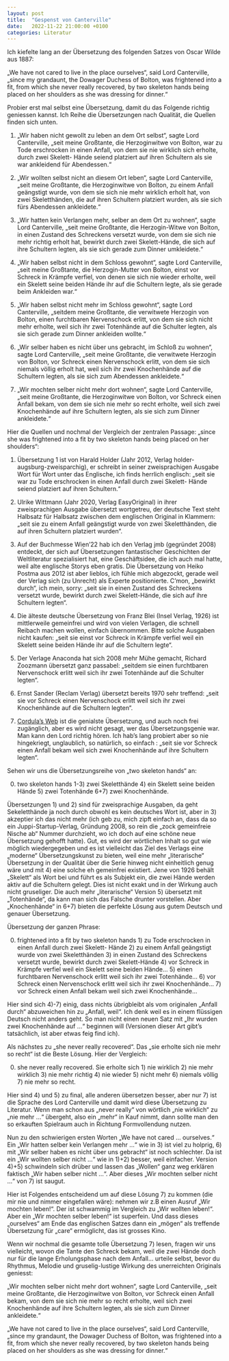 ```yaml
---
layout: post
title:  "Gespenst von Canterville"
date:   2022-11-22 21:00:00 +0100
categories: Literatur
---
```

Ich kiefelte lang an der Übersetzung des folgenden Satzes von Oscar Wilde aus 1887:

„We have not cared to live in the place ourselves“, said Lord Canterville, „since my grandaunt, the Dowager Duchess of Bolton, was frightened into a fit, from which she never really recovered, by two skeleton hands being placed on her shoulders as she was dressing for dinner.“

Probier erst mal selbst eine Übersetzung, damit du das Folgende richtig geniessen kannst. Ich Reihe die Übersetzungen nach Qualität, die Quellen finden sich unten.

1) „Wir haben nicht gewollt zu leben an dem Ort selbst“, sagte Lord Canterville, „seit meine Großtante, die Herzoginwitwe von Bolton, war zu Tode erschrocken in einen Anfall, von dem sie nie wirklich sich erholte, durch zwei Skelett- Hände seiend platziert auf ihren Schultern als sie war ankleidend für Abendessen.“

2) „Wir wollten selbst nicht an diesem Ort leben“, sagte Lord Canterville, „seit meine Großtante, die Herzoginwitwe von Bolton, zu einem Anfall geängstigt wurde, von dem sie sich nie mehr wirklich erholt hat, von zwei Skeletthänden, die auf ihren Schultern platziert wurden, als sie sich fürs Abendessen ankleidete.“

3) „Wir hatten kein Verlangen mehr, selber an dem Ort zu wohnen“, sagte Lord Canterville, „seit meine Großtante, die Herzogin-Witwe von Bolton, in einen Zustand des Schreckens versetzt wurde, von dem sie sich nie mehr richtig erholt hat, bewirkt durch zwei Skelett-Hände, die sich auf ihre Schultern legten, als sie sich gerade zum Dinner umkleidete.“

4) „Wir haben selbst nicht in dem Schloss gewohnt“, sagte Lord Canterville, „seit meine Großtante, die Herzogin-Mutter von Bolton, einst vor Schreck in Krämpfe verfiel, von denen sie sich nie wieder erholte, weil ein Skelett seine beiden Hände ihr auf die Schultern legte, als sie gerade beim Ankleiden war.“

5) „Wir haben selbst nicht mehr im Schloss gewohnt“, sagte Lord Canterville, „seitdem meine Großtante, die verwitwete Herzogin von Bolton, einen furchtbaren Nervenschock erlitt, von dem sie sich nicht mehr erholte, weil sich ihr zwei Totenhände auf die Schulter legten, als sie sich gerade zum Dinner ankleiden wollte.“

6) „Wir selber haben es nicht über uns gebracht, im Schloß zu wohnen“, sagte Lord Canterville, „seit meine Großtante, die verwitwete Herzogin von Bolton, vor Schreck einen Nervenschock erlitt, von dem sie sich niemals völlig erholt hat, weil sich ihr zwei Knochenhände auf die Schultern legten, als sie sich zum Abendessen ankleidete.“

7) „Wir mochten selber nicht mehr dort wohnen“, sagte Lord Canterville, „seit meine Großtante, die Herzoginwitwe von Bolton, vor Schreck einen Anfall bekam, von dem sie sich nie mehr so recht erholte, weil sich zwei Knochenhände auf ihre Schultern legten, als sie sich zum Dinner ankleidete.“

Hier die Quellen und nochmal der Vergleich der zentralen Passage: „since she was frightened into a fit by two skeleton hands being placed on her shoulders“:

1) Übersetzung 1 ist von Harald Holder (Jahr 2012, Verlag holder-augsburg-zweisparchig), er schreibt in seiner zweisprachigen Ausgabe Wort für Wort unter das Englische, ich finds herrlich englisch: „seit sie war zu Tode erschrocken in einen Anfall durch zwei Skelett- Hände seiend platziert auf ihren Schultern.“

2) Ulrike Wittmann (Jahr 2020, Verlag EasyOriginal) in ihrer zweisprachigen Ausgabe übersetzt wortgetreu, der deutsche Text steht Halbsatz für Halbsatz zwischen dem englischen Original in Klammern: „seit sie zu einem Anfall geängstigt wurde von zwei Skeletthänden, die auf ihren Schultern platziert wurden“.

3) Auf der Buchmesse Wien’22 hab ich den Verlag jmb (gegründet 2008) entdeckt, der sich auf Übersetzungen fantastischer Geschichten der Weltliteratur spezialisiert hat, eine Geschäftsidee, die ich auch mal hatte, weil alte englische Storys eben gratis. Die Übersetzung von Heiko Postma aus 2012 ist aber lieblos, ich fühle mich abgezockt, gerade weil der Verlag sich (zu Unrecht) als Experte positionierte. C’mon, „bewirkt durch“, ich mein, sorry: „seit sie in einen Zustand des Schreckens versetzt wurde, bewirkt durch zwei Skelett-Hände, die sich auf ihre Schultern legten“.

4) Die älteste deutsche Übersetzung von Franz Blei (Insel Verlag, 1926) ist mittlerweile gemeinfrei und wird von vielen Verlagen, die schnell Reibach machen wollen, einfach übernommen. Bitte solche Ausgaben nicht kaufen: „seit sie einst vor Schreck in Krämpfe verfiel weil ein Skelett seine beiden Hände ihr auf die Schultern legte“.

5) Der Verlage Anaconda hat sich 2008 mehr Mühe gemacht, Richard Zoozmann übersetzt ganz passabel: „seitdem sie einen furchtbaren Nervenschock erlitt weil sich ihr zwei Totenhände auf die Schulter legten“.

6) Ernst Sander (Reclam Verlag) übersetzt bereits 1970 sehr treffend: „seit sie vor Schreck einen Nervenschock erlitt weil sich ihr zwei Knochenhände auf die Schultern legten“.

7) [Cordula’s Web](https://www.cordula.ws/stories/cantervillede1.html) ist die genialste Übersetzung, und auch noch frei zugänglich, aber es wird nicht gesagt, wer das Übersetzungsgenie war. Man kann den Lord richtig hören. Ich hab’s lang probiert aber so nie hingekriegt, unglaublich, so natürlich, so einfach : „seit sie vor Schreck einen Anfall bekam weil sich zwei Knochenhände auf ihre Schultern legten“.

Sehen wir uns die Übersetzungsreihe von „two skeleton hands“ an:

0) two skeleton hands 1-3) zwei Skeletthände 4) ein Skelett seine beiden Hände 5) zwei Totenhände 6+7) zwei Knochenhände.

Übersetzungen 1) und 2) sind für zweisprachige Ausgaben, da geht Sekeletthände ja noch durch obwohl es kein deutsches Wort ist, aber in 3) akzeptier ich das nicht mehr (ich geb zu, mich zipft einfach an, dass da so ein Juppi-Startup-Verlag, Gründung 2008, so rein die „zock gemeinfreie Nische ab“ Nummer durchzieht, wo ich doch auf eine schöne neue Übersetzung gehofft hatte). Gut, es wird der wörtlichen Inhalt so gut wie möglich wiedergegeben und es ist vielleicht das Ziel des Verlags eine „moderne“ Übersetzungskunst zu bieten, weil eine mehr „literarische“ Übersetzung in der Qualität über die Serie hinweg nicht einheitlich genug wäre und mit 4) eine solche eh gemeinfrei existiert. Jene von 1926 behält „Skelett“ als Wort bei und führt es als Subjekt ein, die zwei Hände werden aktiv auf die Schultern gelegt. Dies ist nicht exakt und in der Wirkung auch nicht gruseliger. Die auch mehr „literarische“ Version 5) übersetzt mit „Totenhände“, da kann man sich das Falsche drunter vorstellen. Aber „Knochenhände“ in 6+7) bieten die perfekte Lösung aus gutem Deutsch und genauer Übersetzung.

Übersetzung der ganzen Phrase:

0) frightened into a fit by two skeleton hands 1) zu Tode erschrocken in einen Anfall durch zwei Skelett- Hände 2) zu einem Anfall geängstigt wurde von zwei Skeletthänden 3) in einen Zustand des Schreckens versetzt wurde, bewirkt durch zwei Skelett-Hände 4) vor Schreck in Krämpfe verfiel weil ein Skelett seine beiden Hände… 5) einen furchtbaren Nervenschock erlitt weil sich ihr zwei Totenhände… 6) vor Schreck einen Nervenschock erlitt weil sich ihr zwei Knochenhände… 7) vor Schreck einen Anfall bekam weil sich zwei Knochenhände…

Hier sind sich 4)-7) einig, dass nichts übrigbleibt als vom originalen „Anfall durch“ abzuweichen hin zu „Anfall, weil“. Ich denk weil es in einem flüssigen Deutsch nicht anders geht. So man nicht einen neuen Satz mit „Ihr wurden zwei Knochenhände auf …“ beginnen will (Versionen dieser Art gibt’s tatsächlich, ist aber etwas feig find ich).

Als nächstes zu „she never really recovered“. Das „sie erholte sich nie mehr so recht“ ist die Beste Lösung. Hier der Vergleich:

0) she never really recovered. Sie erholte sich 1) nie wirklich 2) nie mehr wirklich 3) nie mehr richtig 4) nie wieder 5) nicht mehr 6) niemals völlig 7) nie mehr so recht.

Hier sind 4) und 5) zu final, alle anderen übersetzen besser, aber nur 7) ist die Sprache des Lord Canterville und damit wird diese Übersetzung zu Literatur. Wenn man schon aus „never really“ von wörtlich „nie wirklich“ zu „nie mehr …“ übergeht, also ein „mehr“ in Kauf nimmt, dann sollte man den so erkauften Spielraum auch in Richtung Formvollendung nutzen.

Nun zu den schwierigen ersten Worten „We have not cared … ourselves.“ Ein „Wir hatten selber kein Verlangen mehr …“ wie in 3) ist viel zu holprig, 6) mit „Wir selber haben es nicht über uns gebracht“ ist noch schlechter. Da ist ein „Wir wollten selber nicht …“ wie in 1)+2) besser, weil einfacher. Version 4)+5) schwindeln sich drüber und lassen das „Wollen“ ganz weg erklären faktisch „Wir haben selber nicht …“. Aber dieses „Wir mochten selber nicht …“ von 7) ist saugut.

Hier ist Folgendes entscheidend um auf diese Lösung 7) zu kommen (die mir nie und nimmer eingefallen wäre): nehmen wir z.B einen Ausruf „Wir mochten leben!“. Der ist schwammig im Vergleich zu „Wir wollten leben!“. Aber ein „Wir mochten selber leben!“ ist superfein. Und dass dieses „ourselves“ am Ende das englischen Satzes dann ein „mögen“ als treffende Übersetzung für „care“ ermöglicht, das ist grosses Kino.

Wenn wir nochmal die gesamte tolle Übersetzung 7) lesen, fragen wir uns vielleicht, wovon die Tante den Schreck bekam, weil die zwei Hände doch nur für die lange Erholungsphase nach dem Anfall… urteile selbst, bevor du Rhythmus, Melodie und gruselig-lustige Wirkung des unerreichten Originals geniesst:

„Wir mochten selber nicht mehr dort wohnen“, sagte Lord Canterville, „seit meine Großtante, die Herzoginwitwe von Bolton, vor Schreck einen Anfall bekam, von dem sie sich nie mehr so recht erholte, weil sich zwei Knochenhände auf ihre Schultern legten, als sie sich zum Dinner ankleidete.“

„We have not cared to live in the place ourselves“, said Lord Canterville, „since my grandaunt, the Dowager Duchess of Bolton, was frightened into a fit, from which she never really recovered, by two skeleton hands being placed on her shoulders as she was dressing for dinner.“
